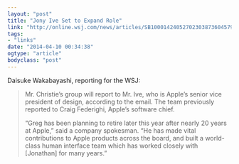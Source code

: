 ```yaml
---
layout: "post"
title: "Jony Ive Set to Expand Role"
link: "http://online.wsj.com/news/articles/SB10001424052702303873604579491960622990576"
tags: 
- "links"
date: "2014-04-10 00:34:38"
ogtype: "article"
bodyclass: "post"
---
```


Daisuke Wakabayashi, reporting for the WSJ:

> Mr. Christie’s group will report to Mr. Ive, who is Apple’s senior vice president of design, according to the email. The team previously reported to Craig Federighi, Apple’s software chief.
> 
> “Greg has been planning to retire later this year after nearly 20 years at Apple,” said a company spokesman. “He has made vital contributions to Apple products across the board, and built a world-class human interface team which has worked closely with [Jonathan] for many years.”